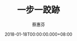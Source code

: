 ---
issue: 259
title: 一步一跤跡
author: 蔡惠芬
date: 2018-01-18T00:00:00.000+08:00
topic: 懷想
difficulty: 1
wikidata: Q98095673
wikidata_link: https://www.wikidata.org/wiki/Q98095673
---